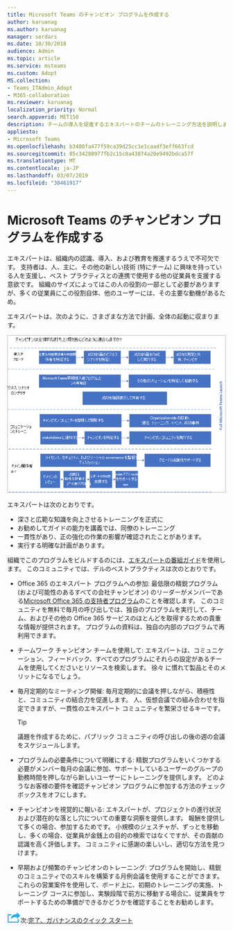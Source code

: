 ```yaml
---
title: Microsoft Teams のチャンピオン プログラムを作成する
author: karuanag
ms.author: karuanag
manager: serdars
ms.date: 10/30/2018
audience: Admin
ms.topic: article
ms.service: msteams
ms.custom: Adopt
MS.collection:
- Teams_ITAdmin_Adopt
- M365-collaboration
ms.reviewer: karuanag
localization_priority: Normal
search.appverid: MET150
description: チームの導入を促進するエキスパートのチームのトレーニング方法を説明します。
appliesto:
- Microsoft Teams
ms.openlocfilehash: b3480fa477f59ca39d25cc1e1caadf3eff663fcd
ms.sourcegitcommit: 85c34280977fb2c15c8a43874a20e9492bdca57f
ms.translationtype: MT
ms.contentlocale: ja-JP
ms.lasthandoff: 03/07/2019
ms.locfileid: "30461917"
---
```

# <a name="create-your-champions-program-for-microsoft-teams"></a>Microsoft Teams のチャンピオン プログラムを作成する

エキスパートは、組織内の認識、導入、および教育を推進するうえで不可欠です。 支持者は、人、主に、その他の新しい技術 (特にチーム) に興味を持っている人を支援し、ベスト プラクティスとの連携で使用する他の従業員を支援する意欲です。 組織のサイズによってはこの人の役割の一部として必要がありますが、多くの従業員にこの役割自体、他のユーザーには、その主要な動機があるため。

エキスパートは、次のように、さまざまな方法で計画、全体の起動に収まります。

![エキスパートと起動の計画](media/teams-adoption-champions.png)

エキスパートは次のとおりです。

- 深さと広範な知識を向上させるトレーニングを正式に
- お勧めしてガイドの能力を講義では、同僚のトレーニング
- 一貫性があり、正の強化の作業の影響が確認されたことがあります。
- 実行する明確な計画があります。

組織でこのプログラムをビルドするのには、[エキスパートの番組ガイド](https://go.microsoft.com/fwlink/?linkid=854665)を使用します。 このコミュニティでは、デルのベストプラクティスは次のとおりです。

- Office 365 のエキスパート プログラムへの参加: 最低限の精鋭プログラム (および可能性のあるすべての会社チャンピオン) のリーダーがメンバーである[Microsoft Office 365 の支持者プログラム](https://aka.ms/O365Champions)のことを確認します。 このコミュニティを無料で毎月の呼び出しでは、独自のプログラムを実行して、チーム、およびその他の Office 365 サービスのほとんどを取得するための貴重な情報が提供されます。 プログラムの資料は、独自の内部のプログラムで再利用できます。

- チームワーク チャンピオン チームを使用して: エキスパートは、コミュニケーション、フィードバック、すべてのプログラムにそれらの設定があるチームを使用してくださいとリソースを検索します。  徐々 に慣れて製品とそのメリットになるでしょう。

- 毎月定期的なミーティング開催: 毎月定期的に会議を押しながら、積極性と、コミュニティの結合力を促進します。 人、仮想会議での組み合わせを指定できますが、一貫性のエキスパート コミュニティを繁栄させるキーです。

    > [!TIP]
    > 議題を作成するために、パブリック コミュニティの呼び出しの後の週の会議をスケジュールします。 

- プログラムの必要条件について明確にする: 精鋭プログラムをいくつかする必要がメンバー毎月の会議に参加、サポートしているユーザーのグループの勤務時間を押しながら新しいユーザーにトレーニングを提供します。 どのようなお客様の要件を確認チャンピオン プログラムに参加する方法のチェック ボックスをオフにします。

- チャンピオンを視覚的に報いる: エキスパートが、プロジェクトの進行状況および潜在的な落とし穴についての重要な洞察を提供します。 報酬を提供して多くの場合、参加するためです。 小規模のジェスチャが、ずっとを移動し、多くの場合、従業員が金銭上の目的の検索ではなくですが、その貢献の認識を高く評価します。 コミュニティに感謝の楽しいし、適切な方法を見つけます。 

- 早期および頻繁のチャンピオンのトレーニング: プログラムを開始し、精鋭のコミュニティでのスキルを構築する月例会議を使用することができます。 これらの営業案件を使用して、ボード上に、初期のトレーニングの実施、トレーニング コースに参加し、実験段階で前方に移動する場合に、従業員をサポートするための準備ができるかどうかを確認することをお勧めします。  

![次の手順を実行アイコン](media/teams-adoption-next-icon.png)次:[完了、ガバナンスのクイック スタート](teams-adoption-governance-quick-start.md)

